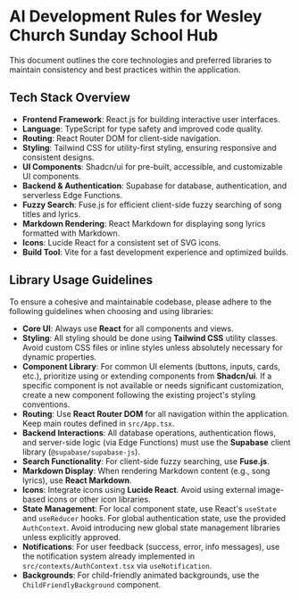 # AI Development Rules for Wesley Church Sunday School Hub

This document outlines the core technologies and preferred libraries to maintain consistency and best practices within the application.

## Tech Stack Overview

*   **Frontend Framework**: React.js for building interactive user interfaces.
*   **Language**: TypeScript for type safety and improved code quality.
*   **Routing**: React Router DOM for client-side navigation.
*   **Styling**: Tailwind CSS for utility-first styling, ensuring responsive and consistent designs.
*   **UI Components**: Shadcn/ui for pre-built, accessible, and customizable UI components.
*   **Backend & Authentication**: Supabase for database, authentication, and serverless Edge Functions.
*   **Fuzzy Search**: Fuse.js for efficient client-side fuzzy searching of song titles and lyrics.
*   **Markdown Rendering**: React Markdown for displaying song lyrics formatted with Markdown.
*   **Icons**: Lucide React for a consistent set of SVG icons.
*   **Build Tool**: Vite for a fast development experience and optimized builds.

## Library Usage Guidelines

To ensure a cohesive and maintainable codebase, please adhere to the following guidelines when choosing and using libraries:

*   **Core UI**: Always use **React** for all components and views.
*   **Styling**: All styling should be done using **Tailwind CSS** utility classes. Avoid custom CSS files or inline styles unless absolutely necessary for dynamic properties.
*   **Component Library**: For common UI elements (buttons, inputs, cards, etc.), prioritize using or extending components from **Shadcn/ui**. If a specific component is not available or needs significant customization, create a new component following the existing project's styling conventions.
*   **Routing**: Use **React Router DOM** for all navigation within the application. Keep main routes defined in `src/App.tsx`.
*   **Backend Interactions**: All database operations, authentication flows, and server-side logic (via Edge Functions) must use the **Supabase** client library (`@supabase/supabase-js`).
*   **Search Functionality**: For client-side fuzzy searching, use **Fuse.js**.
*   **Markdown Display**: When rendering Markdown content (e.g., song lyrics), use **React Markdown**.
*   **Icons**: Integrate icons using **Lucide React**. Avoid using external image-based icons or other icon libraries.
*   **State Management**: For local component state, use React's `useState` and `useReducer` hooks. For global authentication state, use the provided `AuthContext`. Avoid introducing new global state management libraries unless explicitly approved.
*   **Notifications**: For user feedback (success, error, info messages), use the notification system already implemented in `src/contexts/AuthContext.tsx` via `useNotification`.
*   **Backgrounds**: For child-friendly animated backgrounds, use the `ChildFriendlyBackground` component.